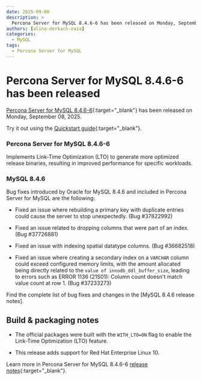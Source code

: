 ```yaml
---
date: 2025-09-08
description: >
  Percona Server for MySQL 8.4.6-6 has been released on Monday, September 08, 2025.
authors: [alina-derkach-oaza]
categories:
  - MySQL
tags:
  - Percona Server for MySQL
---
```


# Percona Server for MySQL 8.4.6-6 has been released

<!-- more -->

[Percona Server for MySQL 8.4.6-6](https://docs.percona.com/percona-server/8.4/index.html){:target="_blank"} has been released on Monday, September 08, 2025.

Try it out using the [Quickstart guide](https://docs.percona.com/percona-server/8.4/quickstart-overview.html){:target="_blank"}.

### Percona Server for MySQL 8.4.6-6

Implements Link-Time Optimization (LTO) to generate more optimized release binaries, resulting in improved performance for specific workloads.

### MySQL 8.4.6

Bug fixes introduced by Oracle for MySQL 8.4.6 and included in Percona Server for MySQL are the following:

* Fixed an issue where rebuilding a primary key with duplicate entries could cause the server to stop unexpectedly. (Bug #37822992)

* Fixed an issue related to dropping columns that were part of an index. (Bug #37726881)

* Fixed an issue with indexing spatial datatype columns. (Bug #36682518)

* Fixed an issue where creating a secondary index on a `VARCHAR` column could exceed configured memory limits, with the amount allocated being directly related to the `value of innodb_ddl_buffer_size`, leading to errors such as ERROR 1136 (21S01): Column count doesn't match value count at row 1. (Bug #37233273)

Find the complete list of bug fixes and changes in the [MySQL 8.4.6 release notes].

## Build & packaging notes

* The official packages were built with the `WITH_LTO=ON` flag to enable the Link-Time Optimization (LTO) feature.

* This release adds support for Red Hat Enterprise Linux 10.

Learn more in Percona Server for MySQL 8.4.6-6 [release notes](https://docs.percona.com/percona-server/8.4/release-notes/8.4.6-6.html){:target="_blank"}.

